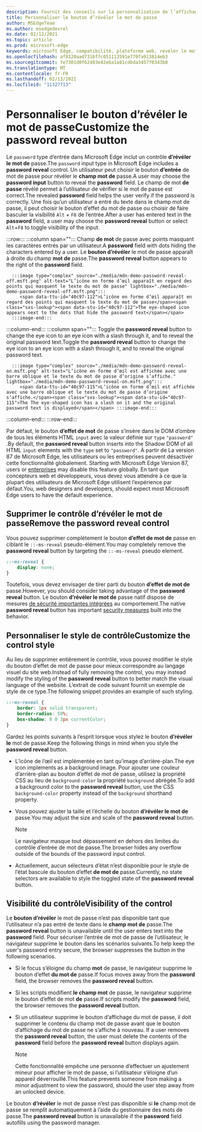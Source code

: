 ```yaml
---
description: Fournit des conseils sur la personnalisation de l’affichage du bouton d’affichage du mot de passe
title: Personnaliser le bouton d’révéler le mot de passe
author: MSEdgeTeam
ms.author: msedgedevrel
ms.date: 02/12/2021
ms.topic: article
ms.prod: microsoft-edge
keywords: microsoft Edge, compatibilité, plateforme web, révéler le mot de passe, icône d’œil
ms.openlocfilehash: af8120aad7316ffc051113591e770fa913814eb3
ms.sourcegitcommit: fe7301d0f62493e42e6a1a81cdbda3457f0343b8
ms.translationtype: MT
ms.contentlocale: fr-FR
ms.lasthandoff: 02/13/2021
ms.locfileid: "11327713"
---
```

# <span data-ttu-id="40c97-104">Personnaliser le bouton d’révéler le mot de passe</span><span class="sxs-lookup"><span data-stu-id="40c97-104">Customize the password reveal button</span></span>  

<span data-ttu-id="40c97-105">Le `password` type d’entrée dans Microsoft Edge inclut un contrôle **d’révéler le mot de** passe.</span><span class="sxs-lookup"><span data-stu-id="40c97-105">The `password` input type in Microsoft Edge includes a **password reveal** control.</span></span>  <span data-ttu-id="40c97-106">Un utilisateur peut choisir le bouton **d’entrée** de mot de passe pour révéler le **champ mot de** passe.</span><span class="sxs-lookup"><span data-stu-id="40c97-106">A user may choose the **password input** button to reveal the **password** field.</span></span>  <span data-ttu-id="40c97-107">Le champ de mot **de passe** révélé permet à l’utilisateur de vérifier si le mot de passe est correct.</span><span class="sxs-lookup"><span data-stu-id="40c97-107">The revealed **password** field helps the user verify if the password is correctly.</span></span>  <span data-ttu-id="40c97-108">Une fois qu’un  utilisateur a entré du  texte dans le champ mot de passe, il peut choisir le bouton d’effet du mot de passe ou choisir de faire basculer la visibilité `Alt` + `F8` de l’entrée.</span><span class="sxs-lookup"><span data-stu-id="40c97-108">After a user has entered text in the **password** field, a user may choose the **password reveal** button or select `Alt`+`F8` to toggle visibility of the input.</span></span>  

:::row:::
   :::column span="":::
      <span data-ttu-id="40c97-109">Champ **de mot** de passe avec points masquant les caractères entrés par un utilisateur.</span><span class="sxs-lookup"><span data-stu-id="40c97-109">A **password** field with dots hiding the characters entered by a user.</span></span>  <span data-ttu-id="40c97-110">Le **bouton d’révéler** le mot de passe apparaît à droite du champ **mot de** passe.</span><span class="sxs-lookup"><span data-stu-id="40c97-110">The **password reveal** button appears to the right of the **password** field.</span></span>
      
      :::image type="complex" source="./media/mdn-demo-password-reveal-off.msft.png" alt-text="L’icône en forme d’œil apparaît en regard des points qui masquent le texte du mot de passe" lightbox="./media/mdn-demo-password-reveal-off.msft.png":::
         <span data-ttu-id="40c97-112">L’icône en forme d’œil apparaît en regard des points qui masquent le texte du mot de passe</span><span class="sxs-lookup"><span data-stu-id="40c97-112">The eye-shaped icon appears next to the dots that hide the password text</span></span>  
      :::image-end:::  
   :::column-end:::
   :::column span="":::
      <span data-ttu-id="40c97-113">Toggle the **password reveal** button to change the eye icon to an eye icon with a slash through it, and to reveal the original password text.</span><span class="sxs-lookup"><span data-stu-id="40c97-113">Toggle the **password reveal** button to change the eye icon to an eye icon with a slash through it, and to reveal the original password text.</span></span>  
      
      :::image type="complex" source="./media/mdn-demo-password-reveal-on.msft.png" alt-text="L’icône en forme d’œil est affichée avec une barre oblique et le texte du mot de passe d’origine s’affiche." lightbox="./media/mdn-demo-password-reveal-on.msft.png":::
         <span data-ttu-id="40c97-115">L’icône en forme d’œil est affichée avec une barre oblique et le texte du mot de passe d’origine s’affiche.</span><span class="sxs-lookup"><span data-stu-id="40c97-115">The The eye-shaped icon has a slash on it and the original password text is displayed</span></span> :::image-end:::  
   :::column-end:::
:::row-end:::  

<span data-ttu-id="40c97-116">Par défaut, le bouton **d’effet de mot** de passe s’insère dans le DOM d’ombre de tous les éléments HTML `input` avec la valeur définie sur `type` `"password"` .</span><span class="sxs-lookup"><span data-stu-id="40c97-116">By default, the **password reveal** button inserts into the Shadow DOM of all HTML `input` elements with the `type` set to `"password"`.</span></span>  <span data-ttu-id="40c97-117">À partir de La version 87 de Microsoft Edge, les utilisateurs ou les entreprises peuvent désactiver cette fonctionnalité globalement. [][DeployedgeMicrosoftEdgePoliciesPasswordrevealenabled]</span><span class="sxs-lookup"><span data-stu-id="40c97-117">Starting with Microsoft Edge Version 87, users or [enterprises][DeployedgeMicrosoftEdgePoliciesPasswordrevealenabled] may disable this feature globally.</span></span>  <span data-ttu-id="40c97-118">En tant que concepteurs web et développeurs, vous devez vous attendre à ce que la plupart des utilisateurs de Microsoft Edge utilisent l’expérience par défaut.</span><span class="sxs-lookup"><span data-stu-id="40c97-118">You, web designers and developers, should expect most Microsoft Edge users to have the default experience.</span></span>  

## <span data-ttu-id="40c97-119">Supprimer le contrôle d’révéler le mot de passe</span><span class="sxs-lookup"><span data-stu-id="40c97-119">Remove the password reveal control</span></span>  

<span data-ttu-id="40c97-120">Vous pouvez supprimer complètement le bouton **d’effet de mot de** passe en ciblant le `::-ms-reveal` pseudo-élément.</span><span class="sxs-lookup"><span data-stu-id="40c97-120">You may completely remove the **password reveal** button by targeting the `::-ms-reveal` pseudo element.</span></span>  

```css
::-ms-reveal {
    display: none;
}
```  

<span data-ttu-id="40c97-121">Toutefois, vous devez envisager de tirer parti du bouton **d’effet de mot de** passe.</span><span class="sxs-lookup"><span data-stu-id="40c97-121">However, you should consider taking advantage of the **password reveal** button.</span></span>  <span data-ttu-id="40c97-122">Le bouton **d’révéler le mot de** passe natif dispose de mesures [de sécurité importantes intégrées](#visibility-of-the-control) au comportement.</span><span class="sxs-lookup"><span data-stu-id="40c97-122">The native **password reveal** button has important [security measures](#visibility-of-the-control) built into the behavior.</span></span>  

## <span data-ttu-id="40c97-123">Personnaliser le style de contrôle</span><span class="sxs-lookup"><span data-stu-id="40c97-123">Customize the control style</span></span>  

<span data-ttu-id="40c97-124">Au lieu de supprimer entièrement le contrôle, vous  pouvez modifier le style du bouton d’effet de mot de passe pour mieux correspondre au langage visuel du site web.</span><span class="sxs-lookup"><span data-stu-id="40c97-124">Instead of fully removing the control, you may instead modify the styling of the **password reveal** button to better match the visual language of the website.</span></span>  <span data-ttu-id="40c97-125">L’extrait de code suivant fournit un exemple de style de ce type.</span><span class="sxs-lookup"><span data-stu-id="40c97-125">The following snippet provides an example of such styling.</span></span>  

```css
::-ms-reveal {
    border: 1px solid transparent;
    border-radius: 50%;
    box-shadow: 0 0 3px currentColor;
}
```  

<span data-ttu-id="40c97-126">Gardez les points suivants à l’esprit lorsque vous stylez le bouton **d’révéler le** mot de passe.</span><span class="sxs-lookup"><span data-stu-id="40c97-126">Keep the following things in mind when you style the **password reveal** button.</span></span>  

*   <span data-ttu-id="40c97-127">L’icône de l’œil est implémentée en tant qu’image d’arrière-plan.</span><span class="sxs-lookup"><span data-stu-id="40c97-127">The eye icon implements as a background image.</span></span>  <span data-ttu-id="40c97-128">Pour ajouter une couleur  d’arrière-plan au bouton d’effet de mot de passe, utilisez la propriété CSS au lieu de `background-color` la propriété `background` abrégée.</span><span class="sxs-lookup"><span data-stu-id="40c97-128">To add a background color to the **password reveal** button, use the CSS `background-color` property instead of the `background` shorthand property.</span></span>  
*   <span data-ttu-id="40c97-129">Vous pouvez ajuster la taille et l’échelle du bouton **d’révéler le mot de** passe.</span><span class="sxs-lookup"><span data-stu-id="40c97-129">You may adjust the size and scale of the **password reveal** button.</span></span>  
    
    > [!NOTE]
    ><span data-ttu-id="40c97-130">Le navigateur masque tout dépassement en dehors des limites du contrôle d’entrée de mot de passe.</span><span class="sxs-lookup"><span data-stu-id="40c97-130">The browser hides any overflow outside of the bounds of the password input control.</span></span>  
    
*   <span data-ttu-id="40c97-131">Actuellement, aucun sélecteurs d’état n’est disponible pour le style de l’état bascule du bouton d’effet **de mot de** passe.</span><span class="sxs-lookup"><span data-stu-id="40c97-131">Currently, no state selectors are available to style the toggled state of the **password reveal** button.</span></span>  
    
## <span data-ttu-id="40c97-132">Visibilité du contrôle</span><span class="sxs-lookup"><span data-stu-id="40c97-132">Visibility of the control</span></span>  

<span data-ttu-id="40c97-133">Le **bouton d’révéler** le mot de passe n’est pas disponible tant que l’utilisateur n’a pas entré de texte dans le **champ mot de** passe.</span><span class="sxs-lookup"><span data-stu-id="40c97-133">The **password reveal** button is unavailable until the user enters text into the **password** field.</span></span>  <span data-ttu-id="40c97-134">Pour sécuriser l’entrée de mot de passe de l’utilisateur, le navigateur supprime le bouton dans les scénarios suivants.</span><span class="sxs-lookup"><span data-stu-id="40c97-134">To help keep the user's password entry secure, the browser suppresses the button in the following scenarios.</span></span>

*   <span data-ttu-id="40c97-135">Si le focus s’éloigne du champ **mot** de passe, le navigateur supprime le bouton d’effet **du mot de** passe.</span><span class="sxs-lookup"><span data-stu-id="40c97-135">If focus moves away from the **password** field, the browser removes the **password reveal** button.</span></span>  
*   <span data-ttu-id="40c97-136">Si les scripts modifient **le champ mot** de passe, le navigateur supprime le bouton d’effet de mot **de** passe.</span><span class="sxs-lookup"><span data-stu-id="40c97-136">If scripts modify the **password** field, the browser removes the **password reveal** button.</span></span>  
*   <span data-ttu-id="40c97-137">Si un utilisateur supprime le bouton d’affichage du  mot de  passe, il doit supprimer le contenu du champ mot de passe avant que le bouton d’affichage du mot de passe ne s’affiche à nouveau. </span><span class="sxs-lookup"><span data-stu-id="40c97-137">If a user removes the **password reveal** button, the user must delete the contents of the **password** field before the **password reveal** button displays again.</span></span>  
    
    > [!NOTE]
    > <span data-ttu-id="40c97-138">Cette fonctionnalité empêche une personne d’effectuer un ajustement mineur pour afficher le mot de passe, si l’utilisateur s’éloigne d’un appareil déverrouillé.</span><span class="sxs-lookup"><span data-stu-id="40c97-138">This feature prevents someone from making a minor adjustment to view the password, should the user step away from an unlocked device.</span></span>
    
<span data-ttu-id="40c97-139">Le bouton **d’révéler** le mot de passe n’est pas disponible si **le** champ mot de passe se remplit automatiquement à l’aide du gestionnaire des mots de passe.</span><span class="sxs-lookup"><span data-stu-id="40c97-139">The **password reveal** button is unavailable if the **password** field autofills using the password manager.</span></span>  

<!-- links -->  

[DeployedgeMicrosoftEdgePoliciesPasswordrevealenabled]: /deployedge/microsoft-edge-policies#passwordrevealenabled "PasswordRevealEnabled - Microsoft Edge - Stratégies | Documents Microsoft"  
